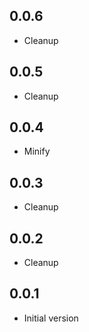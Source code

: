 ## 0.0.6

- Cleanup

## 0.0.5

- Cleanup

## 0.0.4

- Minify

## 0.0.3

- Cleanup

## 0.0.2

- Cleanup

## 0.0.1

- Initial version
